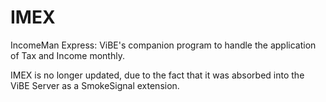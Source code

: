 # IMEX
IncomeMan Express: ViBE's companion program to handle the application of Tax and Income monthly.

IMEX is no longer updated, due to the fact that it was absorbed into the ViBE Server as a SmokeSignal extension.
